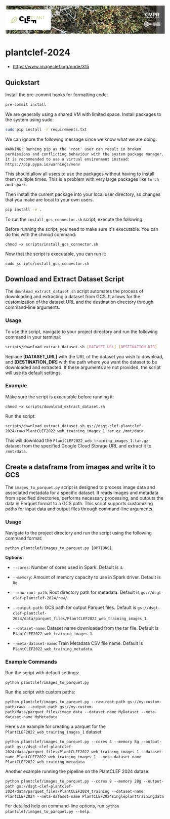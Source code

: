 ![banner](/figures/plantclef-banner.png)

# plantclef-2024

- https://www.imageclef.org/node/315

## Quickstart

Install the pre-commit hooks for formatting code:

```bash
pre-commit install
```

We are generally using a shared VM with limited space.
Install packages to the system using sudo:

```bash
sudo pip install -r requirements.txt
```

We can ignore the following message since we know what we are doing:

```
WARNING: Running pip as the 'root' user can result in broken permissions and conflicting behaviour with the system package manager. It is recommended to use a virtual environment instead: https://pip.pypa.io/warnings/venv
```

This should allow all users to use the packages without having to install them multiple times.
This is a problem with very large packages like `torch` and `spark`.

Then install the current package into your local user directory, so changes that you make are local to your own users.

```bash
pip install -e .
```

To run the `install_gcs_connector.sh` script, execute the following.

Before running the script, you need to make sure it's executable. You can do this with the chmod command:

```
chmod +x scripts/install_gcs_connector.sh
```

Now that the script is executable, you can run it:

```
sudo scripts/install_gcs_connector.sh
```

## Download and Extract Dataset Script

The `download_extract_dataset.sh` script automates the process of downloading and extracting a dataset from GCS. It allows for the customization of the dataset URL and the destination directory through command-line arguments.

### Usage

To use the script, navigate to your project directory and run the following command in your terminal:

```bash
scripts/download_extract_dataset.sh [DATASET_URL] [DESTINATION_DIR]
```

Replace **[DATASET_URL]** with the URL of the dataset you wish to download, and **[DESTINATION_DIR]** with the path where you want the dataset to be downloaded and extracted. If these arguments are not provided, the script will use its default settings.

### Example

Make sure the script is executable before running it:

```
chmod +x scripts/download_extract_dataset.sh
```

Run the script:

```
scripts/download_extract_dataset.sh gs://dsgt-clef-plantclef-2024/raw/PlantCLEF2022_web_training_images_1.tar.gz /mnt/data
```

This will download the `PlantCLEF2022_web_training_images_1.tar.gz` dataset from the specified Google Cloud Storage URL and extract it to `/mnt/data`.

## Create a dataframe from images and write it to GCS

The `images_to_parquet.py` script is designed to process image data and associated metadata for a specific dataset. It reads images and metadata from specified directories, performs necessary processing, and outputs the data in Parquet format to a GCS path. This script supports customizing paths for input data and output files through command-line arguments.

### Usage

Navigate to the project directory and run the script using the following command format:

```
python plantclef/images_to_parquet.py [OPTIONS]
```

**Options:**

- `--cores`: Number of cores used in Spark. Default is `4`.

- `--memory`: Amount of memory capacity to use in Spark driver. Default is `8g`.

- `--raw-root-path`: Root directory path for metadata. Default is `gs://dsgt-clef-plantclef-2024/raw/`.

- `--output-path`: GCS path for output Parquet files. Default is `gs://dsgt-clef-plantclef-2024/data/parquet_files/PlantCLEF2022_web_training_images_1`.

- `--dataset-name`: Dataset name downloaded from the tar file. Default is `PlantCLEF2022_web_training_images_1`.

- `--meta-dataset-name`: Train Metadata CSV file name. Default is `PlantCLEF2022_web_training_metadata`.

### Example Commands

Run the script with default settings:

```
python plantclef/images_to_parquet.py
```

Run the script with custom paths:

```
python plantclef/images_to_parquet.py --raw-root-path gs://my-custom-path/raw/ --output-path gs://my-custom-path/data/parquet_files/image_data --dataset-name MyDataset --meta-dataset-name MyMetadata
```

Here's an example for creating a parquet for the `PlantCLEF2022_web_training_images_1` dataset:

```
python plantclef/images_to_parquet.py --cores 4 --memory 8g --output-path gs://dsgt-clef-plantclef-2024/data/parquet_files/PlantCLEF2022_web_training_images_1 --dataset-name PlantCLEF2022_web_training_images_1 --meta-dataset-name PlantCLEF2022_web_training_metadata
```

Another example running the pipeline on the PlantCLEF 2024 datase:

```
python plantclef/images_to_parquet.py --cores 8 --memory 28g --output-path gs://dsgt-clef-plantclef-2024/data/parquet_files/PlantCLEF2024_training --dataset-name PlantCLEF2024 --meta-dataset-name PlantCLEF2024singleplanttrainingdata
```

For detailed help on command-line options, run `python plantclef/images_to_parquet.py --help`.
